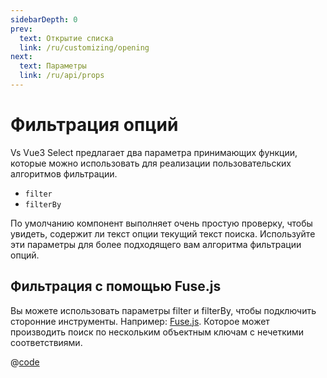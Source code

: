```yaml
---
sidebarDepth: 0
prev:
  text: Открытие списка
  link: /ru/customizing/opening
next:
  text: Параметры
  link: /ru/api/props
---
```

# Фильтрация опций

Vs Vue3 Select предлагает два параметра принимающих функции, которые можно использовать для реализации пользовательских алгоритмов фильтрации.

- `filter`
- `filterBy`

По умолчанию компонент выполняет очень простую проверку, чтобы увидеть, содержит ли текст опции текущий текст поиска. 
Используйте эти параметры для более подходящего вам алгоритма фильтрации опций.

## Фильтрация с помощью Fuse.js

Вы можете использовать параметры filter и filterBy, чтобы подключить сторонние инструменты. Например: [Fuse.js](https://fusejs.io/). Которое может производить поиск по нескольким объектным ключам с нечеткими соответствиями.

<FuseFilter />

@[code](../../../.vuepress/components/FuseFilter.vue)
